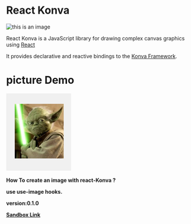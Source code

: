 # React Konva
![this is an image](https://cloud.githubusercontent.com/assets/1443320/12193428/3bda2fcc-b623-11e5-8319-b1ccfc95eaec.png)

React Konva is a JavaScript library for drawing complex canvas graphics using [React](https://reactjs.org/)

It provides declarative and reactive bindings to the [Konva Framework](https://konvajs.org/).

# picture Demo

![Demo](./img.png)

**How To create an image with react-Konva ?**

**use use-image hooks.**

**version:0.1.0**

**[Sandbox Link](https://codesandbox.io/s/ox106pyo65?file=/src/index.js)**
